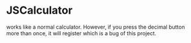 # JSCalculator

works like a normal calculator. However, if you press the decimal button more than once, it will register which is a bug of this project.
